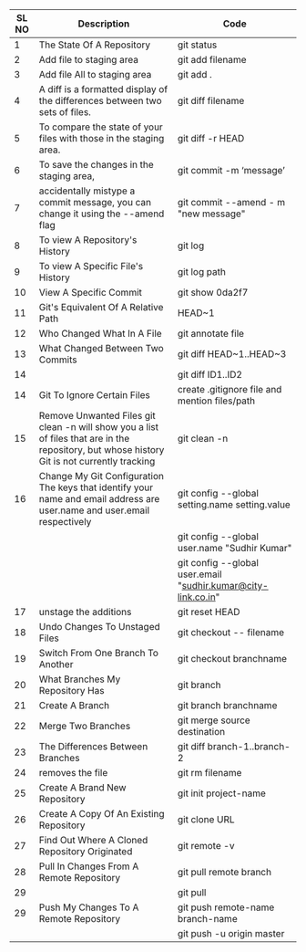 | SL NO | Description                                                                                                                                  | Code                                                          |
|-------|----------------------------------------------------------------------------------------------------------------------------------------------|---------------------------------------------------------------|
| 1     | The State Of A Repository                                                                                                                    | git status                                                    |
| 2     | Add file to staging area                                                                                                                     | git add filename                                              |
| 3     | Add file All to staging area                                                                                                                 | git add .                                                     |
| 4     | A diff is a formatted display of the differences between two sets of files.                                                                  | git diff filename                                             |
| 5     | To compare the state of your files with those in the staging area.                                                                           | git diff -r HEAD                                              |
| 6     | To save the changes in the staging area,                                                                                                     | git commit -m ‘message’                                       |
| 7     | accidentally mistype a commit message, you can change it using the --amend flag                                                              | git commit --amend - m "new message"                          |
| 8     | To view A Repository's History                                                                                                               | git log                                                       |
| 9     | To view A Specific File's History                                                                                                            | git log path                                                  |
| 10    | View A Specific Commit                                                                                                                       | git show 0da2f7                                               |
| 11    | Git's Equivalent Of A Relative Path                                                                                                          | HEAD~1                                                        |
| 12    | Who Changed What In A File                                                                                                                   | git annotate file                                             |
| 13    | What Changed Between Two Commits                                                                                                             | git diff HEAD~1..HEAD~3                                       |
| 14    |                                                                                                                                              | git diff ID1..ID2                                             |
| 14    | Git To Ignore Certain Files                                                                                                                  | create .gitignore file and mention files/path                 |
| 15    | Remove Unwanted Files git clean -n will show you a list of files that are in the repository, but whose history Git is not currently tracking | git clean -n                                                  |
| 16    | Change My Git Configuration The keys that identify your name and email address are user.name and user.email respectively                     | git config --global setting.name setting.value                |
|       |                                                                                                                                              | git config --global user.name "Sudhir Kumar"                  |
|       |                                                                                                                                              | git config --global user.email "sudhir.kumar@city-link.co.in" |
| 17    | unstage the additions                                                                                                                        | git reset HEAD                                                |
| 18    | Undo Changes To Unstaged Files                                                                                                               | git checkout -- filename                                      |
| 19    | Switch From One Branch To Another                                                                                                            | git checkout branchname                                       |
| 20    | What Branches My Repository Has                                                                                                              | git branch                                                    |
| 21    | Create A Branch                                                                                                                              | git branch branchname                                         |
| 22    | Merge Two Branches                                                                                                                           | git merge source destination                                  |
| 23    | The Differences Between Branches                                                                                                             | git diff branch-1..branch-2                                   |
| 24    | removes the file                                                                                                                             | git rm filename                                               |
| 25    | Create A Brand New Repository                                                                                                                | git init project-name                                         |
| 26    | Create A Copy Of An Existing Repository                                                                                                      | git clone URL                                                 |
| 27    | Find Out Where A Cloned Repository Originated                                                                                                | git remote -v                                                 |
| 28    | Pull In Changes From A Remote Repository                                                                                                     | git pull remote branch                                        |
| 29    |                                                                                                                                              | git pull                                                      |
| 29    | Push My Changes To A Remote Repository                                                                                                       | git push remote-name branch-name                              |
|       |                                                                                                                                              | git push -u origin master                                     |
